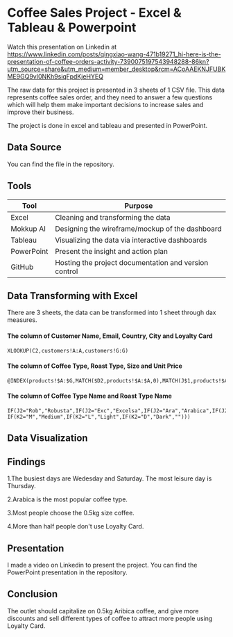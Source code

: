 # Coffee Sales Project - Excel & Tableau & Powerpoint
Watch this presentation on Linkedin at https://www.linkedin.com/posts/qingxiao-wang-471b19271_hi-here-is-the-presentation-of-coffee-orders-activity-7390075197543948288-86kn?utm_source=share&utm_medium=member_desktop&rcm=ACoAAEKNJFUBKME9GQ9vI0NKh9siqFpdKjeHYEQ

The raw data for this project is presented in 3 sheets of 1 CSV file. This data represents coffee sales order, and they need to answer a few questions which will help them make important decisions to increase sales and improve their business.

The project is done in excel and tableau and presented in PowerPoint.

## Data Source
You can find the file in the repository.

## Tools
|Tool        |Purpose                                                                        |
|------------|-------------------------------------------------------------------------------|
|Excel  |Cleaning and transforming the data                                       |
|Mokkup AI   |Designing the wireframe/mockup of the dashboard                                |
|Tableau    |Visualizing the data via interactive dashboards                                |
|PowerPoint       |Present the insight and action plan|
|GitHub      |Hosting the project documentation and version control                          |

## Data Transforming with Excel
There are 3 sheets, the data can be transformed into 1 sheet through dax measures.
#### The column of Customer Name, Email, Country, City and Loyalty Card
```
XLOOKUP(C2,customers!A:A,customers!G:G)
```
#### The column of Coffee Type, Roast Type, Size and Unit Price
```
@INDEX(products!$A:$G,MATCH($D2,products!$A:$A,0),MATCH(J$1,products!$A$1:$G$1,0))
```
#### The column of Coffee Type Name and Roast Type Name
```
IF(J2="Rob","Robusta",IF(J2="Exc","Excelsa",IF(J2="Ara","Arabica",IF(J2="Lib","Liberica",""))))
IF(K2="M","Medium",IF(K2="L","Light",IF(K2="D","Dark","")))
```

## Data Visualization

## Findings
1.The busiest days are Wedesday and Saturday. The most leisure day is Thursday.

2.Arabica is the most popular coffee type.

3.Most people choose the 0.5kg size coffee.

4.More than half people don't use Loyalty Card.

## Presentation
I made a video on Linkedin to present the project. You can find the PowerPoint presentation in the repository.

## Conclusion
The outlet should capitalize on 0.5kg Aribica coffee, and give more discounts and sell different types of coffee to attract more people using Loyalty Card.

